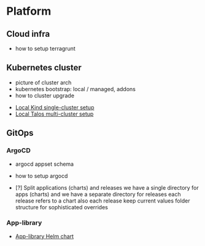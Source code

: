 # Platform

## Cloud infra

- how to setup terragrunt

## Kubernetes cluster

- picture of cluster arch
- kubernetes bootstrap: local / managed, addons
- how to cluster upgrade

* [Local Kind single-cluster setup](./cluster-local-kind.md)
* [Local Talos multi-cluster setup](./cluster-local-talos.md)

## GitOps

### ArgoCD

- argocd appset schema
- how to setup argocd

- [?] Split applications (charts) and releases
  we have a single directory for apps (charts)
  and we have a separate directory for releases
  each release refers to a chart
  also each release keep current values folder structure for sophisticated overrides

### App-library

* [App-library Helm chart](./applibrary-helm-chart.md)

